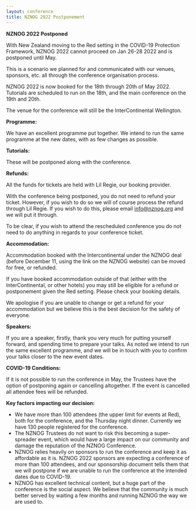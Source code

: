 ```yaml
---
layout: conference
title: NZNOG 2022 Postponement
---
```

**NZNOG 2022 Postponed**

With New Zealand moving to the Red setting in the COVID-19 Protection Framework, NZNOG 2022 cannot proceed on Jan 26-28 2022 and is postponed until May. 

This is a scenario we planned for and communicated with our venues, sponsors, etc. all through the conference organisation process.

NZNOG 2022 is now booked for the 18th through 20th of May 2022. Tutorials are scheduled to run on the 18th, and the main conference on the 19th and 20th.

The venue for the conference will still be the InterContinental Wellington.

**Programme:**

We have an excellent programme put together. We intend to run the same programme at the new dates, with as few changes as possible.

**Tutorials:**

These will be postponed along with the conference.

**Refunds:**

All the funds for tickets are held with Lil Regie, our booking provider.

With the conference being postponed, you do not need to refund your ticket. However, if you wish to do so we will of course process the refund through Lil Regie. If you wish to do this, please email info@nznog.org and we will put it through.

To be clear, if you wish to attend the rescheduled conference you do not need to do anything in regards to your conference ticket.

**Accommodation:**

Accommodation booked with the Intercontinental under the NZNOG deal (before December 11, using the link on the NZNOG website) can be moved for free, or refunded.

If you have booked accommodation outside of that (either with the InterContinental, or other hotels) you may still be eligible for a refund or postponement given the Red setting. Please check your booking details.

We apologise if you are unable to change or get a refund for your accommodation but we believe this is the best decision for the safety of everyone.

**Speakers:**

If you are a speaker, firstly, thank you very much for putting yourself forward, and spending time to prepare your talks. As noted we intend to run the same excellent programme, and we will be in touch with you to confirm your talks closer to the new event dates.

**COVID-19 Conditions:**

If it is not possible to run the conference in May, the Trustees have the option of postponing again or cancelling altogether. If the event is cancelled all attendee fees will be refunded.

**Key factors impacting our decision:**

* We have more than 100 attendees (the upper limit for events at Red), both for the conference, and the Thursday night dinner. Currently we have 130 people registered for the conference.
* The NZNOG Trustees do not want to risk this becoming a super-spreader event, which would have a large impact on our community and damage the reputation of the NZNOG Conference.
* NZNOG relies heavily on sponsors to run the conference and keep it as affordable as it is. NZNOG 2022 sponsors are expecting a conference of more than 100 attendees, and our sponsorship document tells them that we will postpone if we are unable to run the conference at the intended dates due to COVID-19.
* NZNOG has excellent technical content, but a huge part of the conference is the social aspect. We believe that the community is much better served by waiting a few months and running NZNOG the way we are used to.
